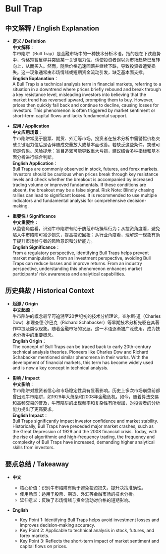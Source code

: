 # Bull Trap

## 中文解释 / English Explanation

* **定义 / Definition**  
  **中文解释**：  
  牛市陷阱（Bull Trap）是金融市场中的一种技术分析术语，指的是在下跌趋势中，价格短暂反弹并突破某一关键阻力位，诱使投资者误以为市场趋势已反转向上，从而买入。然而，随后价格迅速回落并继续下跌，导致投资者遭受损失。这一现象通常由市场情绪或短期资金流动引发，缺乏基本面支撑。  
  **English Explanation**：  
  A Bull Trap is a technical analysis term in financial markets, referring to a situation in a downtrend where prices briefly rebound and break through a key resistance level, misleading investors into believing that the market trend has reversed upward, prompting them to buy. However, prices then quickly fall back and continue to decline, causing losses for investors. This phenomenon is often triggered by market sentiment or short-term capital flows and lacks fundamental support.

* **应用 / Application**  
  **中文应用场景**：  
  牛市陷阱常见于股票、期货、外汇等市场。投资者在技术分析中需警惕价格突破关键阻力位后是否伴随成交量放大或基本面改善。若缺乏这些条件，突破可能是假象。风险提示：盲目追涨可能导致重大亏损，建议结合多种指标和基本面分析进行综合判断。  
  **English Application**：  
  Bull Traps are commonly observed in stock, futures, and forex markets. Investors should be cautious when prices break through key resistance levels and check whether the breakout is accompanied by increased trading volume or improved fundamentals. If these conditions are absent, the breakout may be a false signal. Risk Note: Blindly chasing rallies can lead to significant losses. It is recommended to use multiple indicators and fundamental analysis for comprehensive decision-making.

* **重要性 / Significance**  
  **中文重要性**：  
  从监管角度看，识别牛市陷阱有助于防范市场操纵行为；从投资角度看，避免陷入牛市陷阱可减少损失，提高投资回报；从行业角度看，理解这一现象有助于提升市场参与者的风险意识和分析能力。  
  **English Significance**：  
  From a regulatory perspective, identifying Bull Traps helps prevent market manipulation. From an investment perspective, avoiding Bull Traps can reduce losses and improve returns. From an industry perspective, understanding this phenomenon enhances market participants' risk awareness and analytical capabilities.

## 历史典故 / Historical Context

* **起源 / Origin**  
  **中文起源**：  
  牛市陷阱的概念最早可追溯至20世纪初的技术分析理论。查尔斯·道（Charles Dow）和理查德·沙巴克（Richard Schabacker）等早期技术分析先驱在其著作中提及类似现象。随着金融市场的发展，这一术语逐渐被广泛使用，成为技术分析中的重要概念。  
  **English Origin**：  
  The concept of Bull Traps can be traced back to early 20th-century technical analysis theories. Pioneers like Charles Dow and Richard Schabacker mentioned similar phenomena in their works. With the development of financial markets, this term has become widely used and is now a key concept in technical analysis.

* **影响 / Impact**  
  **中文影响**：  
  牛市陷阱对投资者信心和市场稳定性具有显著影响。历史上多次市场崩盘前都曾出现牛市陷阱，如1929年大萧条和2008年金融危机。如今，随着算法交易和高频交易的普及，牛市陷阱的出现频率和复杂性有所增加，对投资者的分析能力提出了更高要求。  
  **English Impact**：  
  Bull Traps significantly impact investor confidence and market stability. Historically, Bull Traps have preceded major market crashes, such as the Great Depression of 1929 and the 2008 financial crisis. Today, with the rise of algorithmic and high-frequency trading, the frequency and complexity of Bull Traps have increased, demanding higher analytical skills from investors.

## 要点总结 / Takeaway

* **中文**  
  - 核心价值：识别牛市陷阱有助于避免投资损失，提升决策准确性。  
  - 使用场景：适用于股票、期货、外汇等金融市场的技术分析。  
  - 延伸意义：反映了市场情绪与资金流动对价格的短期影响。  

* **English**  
  - Key Point 1: Identifying Bull Traps helps avoid investment losses and improves decision-making accuracy.  
  - Key Point 2: Applicable to technical analysis in stock, futures, and forex markets.  
  - Key Point 3: Reflects the short-term impact of market sentiment and capital flows on prices.
